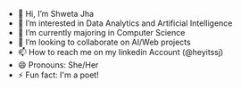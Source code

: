 - 👋 Hi, I’m Shweta Jha
- 👀 I’m interested in Data Analytics and Artificial Intelligence
- 🌱 I’m currently majoring in Computer Science
- 💞️ I’m looking to collaborate on AI/Web projects
- 📫 How to reach me on my linkedin Account (@heyitssj)
- 😄 Pronouns: She/Her
- ⚡ Fun fact: I'm a poet!

<!---
U4Universe/U4Universe is a ✨ special ✨ repository because its `README.md` (this file) appears on your GitHub profile.
You can click the Preview link to take a look at your changes.
--->
